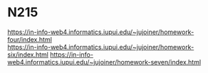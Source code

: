 # N215

https://in-info-web4.informatics.iupui.edu/~jujoiner/homework-four/index.html<br>
https://in-info-web4.informatics.iupui.edu/~jujoiner/homework-six/index.html
https://in-info-web4.informatics.iupui.edu/~jujoiner/homework-seven/index.html
